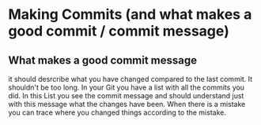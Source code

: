 # Making Commits (and what makes a good commit / commit message)



















## What makes a good commit message
it should desrcribe what you have changed compared to the last commit.
It shouldn't be too long.
In your Git you have a list with all the commits you did.
In this List you see the commit message and should understand just with this message what the changes have been.
When there is a mistake you can trace where you changed things according to the mistake.














